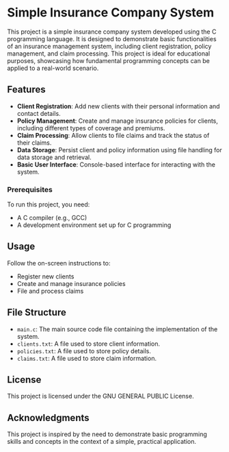# Simple Insurance Company System

This project is a simple insurance company system developed using the C programming language. It is designed to demonstrate basic functionalities of an insurance management system, including client registration, policy management, and claim processing. This project is ideal for educational purposes, showcasing how fundamental programming concepts can be applied to a real-world scenario.

## Features

- **Client Registration**: Add new clients with their personal information and contact details.
- **Policy Management**: Create and manage insurance policies for clients, including different types of coverage and premiums.
- **Claim Processing**: Allow clients to file claims and track the status of their claims.
- **Data Storage**: Persist client and policy information using file handling for data storage and retrieval.
- **Basic User Interface**: Console-based interface for interacting with the system.

### Prerequisites

To run this project, you need:
- A C compiler (e.g., GCC)
- A development environment set up for C programming

## Usage

Follow the on-screen instructions to:
- Register new clients
- Create and manage insurance policies
- File and process claims

## File Structure

- `main.c`: The main source code file containing the implementation of the system.
- `clients.txt`: A file used to store client information.
- `policies.txt`: A file used to store policy details.
- `claims.txt`: A file used to store claim information.

## License

This project is licensed under the GNU GENERAL PUBLIC License.

## Acknowledgments

This project is inspired by the need to demonstrate basic programming skills and concepts in the context of a simple, practical application.
